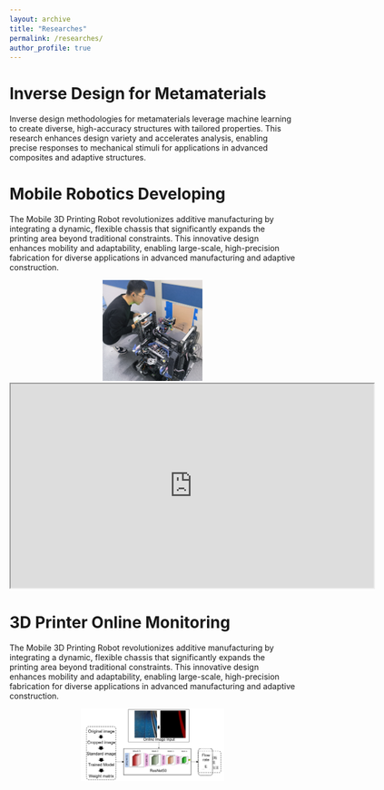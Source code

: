 ```yaml
---
layout: archive
title: "Researches"
permalink: /researches/
author_profile: true
---
```


# Inverse Design for Metamaterials

Inverse design methodologies for metamaterials leverage machine learning to create diverse, high-accuracy structures with tailored properties. This research enhances design variety and accelerates analysis, enabling precise responses to mechanical stimuli for applications in advanced composites and adaptive structures.

<!-- <div style="text-align: center;">
  <img src="../images/inverse_design.jpg" width="50%" style="display: inline-block;">
</div> -->

# Mobile Robotics Developing

The Mobile 3D Printing Robot revolutionizes additive manufacturing by integrating a dynamic, flexible chassis that significantly expands the printing area beyond traditional constraints. This innovative design enhances mobility and adaptability, enabling large-scale, high-precision fabrication for diverse applications in advanced manufacturing and adaptive construction.

<div style="text-align: center;">
  <img src="../images/MAM.jpg" width="35%" style="display: inline-block;">
</div>

<iframe src="https://drive.google.com/file/d/YOUR_FILE_ID/preview" 
        width="640" height="360" allow="autoplay"></iframe>

# 3D Printer Online Monitoring

The Mobile 3D Printing Robot revolutionizes additive manufacturing by integrating a dynamic, flexible chassis that significantly expands the printing area beyond traditional constraints. This innovative design enhances mobility and adaptability, enabling large-scale, high-precision fabrication for diverse applications in advanced manufacturing and adaptive construction.

<div style="text-align: center;">
  <img src="../images/online_monitoring.jpg" width="50%" style="display: inline-block;">
</div>
